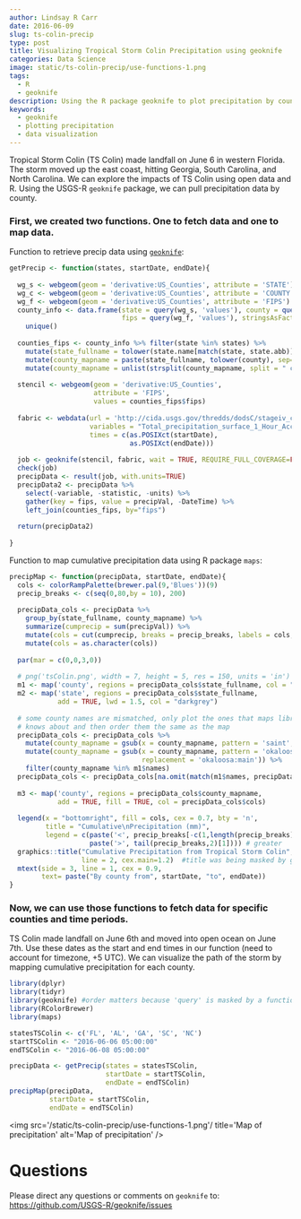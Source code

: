 ```yaml
---
author: Lindsay R Carr
date: 2016-06-09
slug: ts-colin-precip
type: post
title: Visualizing Tropical Storm Colin Precipitation using geoknife
categories: Data Science
image: static/ts-colin-precip/use-functions-1.png
tags: 
  - R
  - geoknife
description: Using the R package geoknife to plot precipitation by county during Tropical Strom Colin. 
keywords:
  - geoknife
  - plotting precipitation
  - data visualization
---
```

<a href="mailto:lcarr@usgs.gov  "><i class="fa fa-envelope-square fa-2x"></i></a>
<a href="https://github.com/lindsaycarr"><i class="fa fa-github-square fa-2x"></i></a>


Tropical Storm Colin (TS Colin) made landfall on June 6 in western Florida. The storm moved up the east coast, hitting Georgia, South Carolina, and North Carolina. We can explore the impacts of TS Colin using open data and R. Using the USGS-R `geoknife` package, we can pull precipitation data by county.

### First, we created two functions. One to fetch data and one to map data.

Function to retrieve precip data using [`geoknife`](https://github.com/USGS-R/geoknife):

``` r
getPrecip <- function(states, startDate, endDate){
  
  wg_s <- webgeom(geom = 'derivative:US_Counties', attribute = 'STATE')
  wg_c <- webgeom(geom = 'derivative:US_Counties', attribute = 'COUNTY')
  wg_f <- webgeom(geom = 'derivative:US_Counties', attribute = 'FIPS')
  county_info <- data.frame(state = query(wg_s, 'values'), county = query(wg_c, 'values'), 
                            fips = query(wg_f, 'values'), stringsAsFactors = FALSE) %>% 
    unique() 
  
  counties_fips <- county_info %>% filter(state %in% states) %>%
    mutate(state_fullname = tolower(state.name[match(state, state.abb)])) %>%
    mutate(county_mapname = paste(state_fullname, tolower(county), sep=",")) %>%
    mutate(county_mapname = unlist(strsplit(county_mapname, split = " county")))
  
  stencil <- webgeom(geom = 'derivative:US_Counties',
                     attribute = 'FIPS',
                     values = counties_fips$fips)
  
  fabric <- webdata(url = 'http://cida.usgs.gov/thredds/dodsC/stageiv_combined', 
                    variables = "Total_precipitation_surface_1_Hour_Accumulation", 
                    times = c(as.POSIXct(startDate), 
                              as.POSIXct(endDate)))
  
  job <- geoknife(stencil, fabric, wait = TRUE, REQUIRE_FULL_COVERAGE=FALSE)
  check(job)
  precipData <- result(job, with.units=TRUE)
  precipData2 <- precipData %>% 
    select(-variable, -statistic, -units) %>% 
    gather(key = fips, value = precipVal, -DateTime) %>% 
    left_join(counties_fips, by="fips")
  
  return(precipData2)
  
}
```

Function to map cumulative precipitation data using R package `maps`:

``` r
precipMap <- function(precipData, startDate, endDate){
  cols <- colorRampPalette(brewer.pal(9,'Blues'))(9)
  precip_breaks <- c(seq(0,80,by = 10), 200)
  
  precipData_cols <- precipData %>% 
    group_by(state_fullname, county_mapname) %>% 
    summarize(cumprecip = sum(precipVal)) %>% 
    mutate(cols = cut(cumprecip, breaks = precip_breaks, labels = cols, right=FALSE)) %>% 
    mutate(cols = as.character(cols))
  
  par(mar = c(0,0,3,0))
  
  # png('tsColin.png', width = 7, height = 5, res = 150, units = 'in')
  m1 <- map('county', regions = precipData_cols$state_fullname, col = "lightgrey")
  m2 <- map('state', regions = precipData_cols$state_fullname, 
            add = TRUE, lwd = 1.5, col = "darkgrey")
  
  # some county names are mismatched, only plot the ones that maps library 
  # knows about and then order them the same as the map
  precipData_cols <- precipData_cols %>%
    mutate(county_mapname = gsub(x = county_mapname, pattern = 'saint', replacement = 'st')) %>%
    mutate(county_mapname = gsub(x = county_mapname, pattern = 'okaloosa',
                                 replacement = 'okaloosa:main')) %>%
    filter(county_mapname %in% m1$names)
  precipData_cols <- precipData_cols[na.omit(match(m1$names, precipData_cols$county_mapname)),]
  
  m3 <- map('county', regions = precipData_cols$county_mapname, 
            add = TRUE, fill = TRUE, col = precipData_cols$cols)
  
  legend(x = "bottomright", fill = cols, cex = 0.7, bty = 'n', 
         title = "Cumulative\nPrecipitation (mm)",
         legend = c(paste('<', precip_breaks[-c(1,length(precip_breaks))]), 
                    paste('>', tail(precip_breaks,2)[1]))) # greater
  graphics::title("Cumulative Precipitation from Tropical Storm Colin",
                  line = 2, cex.main=1.2)  #title was being masked by geoknife
  mtext(side = 3, line = 1, cex = 0.9, 
        text= paste("By county from", startDate, "to", endDate))
}
```

### Now, we can use those functions to fetch data for specific counties and time periods.

TS Colin made landfall on June 6th and moved into open ocean on June 7th. Use these dates as the start and end times in our function (need to account for timezone, +5 UTC). We can visualize the path of the storm by mapping cumulative precipitation for each county.

``` r
library(dplyr)
library(tidyr)
library(geoknife) #order matters because 'query' is masked by a function in dplyr
library(RColorBrewer)
library(maps)

statesTSColin <- c('FL', 'AL', 'GA', 'SC', 'NC')
startTSColin <- "2016-06-06 05:00:00"
endTSColin <- "2016-06-08 05:00:00"

precipData <- getPrecip(states = statesTSColin, 
                        startDate = startTSColin, 
                        endDate = endTSColin)
precipMap(precipData, 
          startDate = startTSColin, 
          endDate = endTSColin)
```

<img src='/static/ts-colin-precip/use-functions-1.png'/ title='Map of precipitation' alt='Map of precipitation' />

Questions
=========

Please direct any questions or comments on `geoknife` to: <https://github.com/USGS-R/geoknife/issues>
